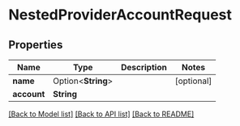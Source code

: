 # NestedProviderAccountRequest

## Properties

Name | Type | Description | Notes
------------ | ------------- | ------------- | -------------
**name** | Option<**String**> |  | [optional]
**account** | **String** |  | 

[[Back to Model list]](../README.md#documentation-for-models) [[Back to API list]](../README.md#documentation-for-api-endpoints) [[Back to README]](../README.md)


